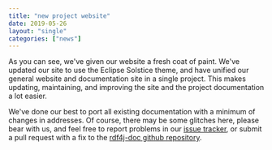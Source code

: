 ```yaml
---
title: "new project website"
date: 2019-05-26
layout: "single"
categories: ["news"]
---
```


As you can see, we've given our website a fresh coat of paint. We've updated our site to use the Eclipse Solstice theme, and have unified our general website and documentation site in a single project. This makes updating, maintaining, and improving the site and the project documentation a lot easier.

<!--more-->

We've done our best to port all existing documentation with a minimum of changes in addresses. Of course, there may be some glitches here, please bear with us, and feel free to report problems in our [issue tracker](https://github.com/eclipse/rdf4j/issues/), or submit a pull request with a fix to the [rdf4j-doc github repository](https://github.com/eclipse/rdf4j-doc).

